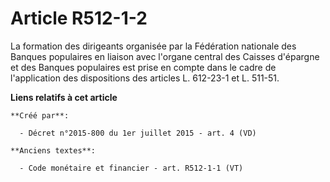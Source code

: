 # Article R512-1-2

La formation des dirigeants organisée par la Fédération nationale des Banques populaires en liaison avec l'organe central des
Caisses d'épargne et des Banques populaires est prise en compte dans le cadre de l'application des dispositions des articles
L. 612-23-1 et L. 511-51.

**Liens relatifs à cet article**

	**Créé par**:

	  - Décret n°2015-800 du 1er juillet 2015 - art. 4 (VD)

	**Anciens textes**:

	  - Code monétaire et financier - art. R512-1-1 (VT)

